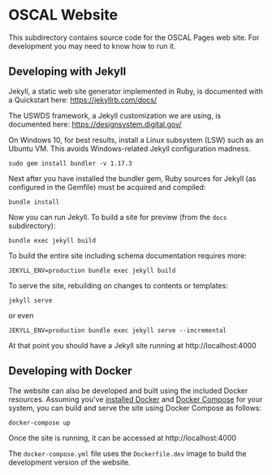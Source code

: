 # OSCAL Website

This subdirectory contains source code for the OSCAL Pages web site. For development you may need to know how to run it.

## Developing with Jekyll

Jekyll, a static web site generator implemented in Ruby, is documented with a Quickstart here: https://jekyllrb.com/docs/ 

The USWDS framework, a Jekyll customization we are using, is documented here: https://designsystem.digital.gov/


On Windows 10, for best results, install a Linux subsystem (LSW) such as an Ubuntu VM. This avoids Windows-related Jekyll configuration madness.

```
sudo gem install bundler -v 1.17.3
```

Next after you have installed the bundler gem, Ruby sources for Jekyll (as configured in the Gemfile) must be acquired and compiled:

```
bundle install
```

Now you can run Jekyll. To build a site for preview (from the `docs` subdirectory):

```
bundle exec jekyll build
```

To build the entire site including schema documentation requires more:

```
JEKYLL_ENV=production bundle exec jekyll build
```


To serve the site, rebuilding on changes to contents or templates:

```
jekyll serve
```

or even

```
JEKYLL_ENV=production bundle exec jekyll serve --incremental
``` 

At that point you should have a Jekyll site running at http://localhost:4000

## Developing with Docker

The website can also be developed and built using the included Docker resources. Assuming you've [installed Docker](https://docs.docker.com/install/) and [Docker Compose](https://docs.docker.com/compose/install/) for your system, you can build and serve the site using Docker Compose as follows:

```
docker-compose up
```

Once the site is running, it can be accessed at http://localhost:4000

The `docker-compose.yml` file uses the `Dockerfile.dev` image to build the development version of the website.

